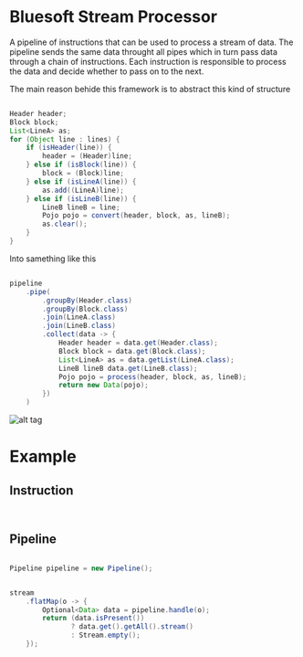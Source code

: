 # Bluesoft Stream Processor

A pipeline of instructions that can be used to process a stream of data.
The pipeline sends the same data throught all pipes which in turn pass data through a chain of instructions.
Each instruction is responsible to process the data and decide whether to pass on to the next.

The main reason behide this framework is to abstract this kind of structure
```java

Header header;
Block block;
List<LineA> as;
for (Object line : lines) {
    if (isHeader(line)) {
        header = (Header)line;
    } else if (isBlock(line)) {
        block = (Block)line;
    } else if (isLineA(line)) {
        as.add((LineA)line);
    } else if (isLineB(line)) {
        LineB lineB = line;
        Pojo pojo = convert(header, block, as, lineB);
        as.clear();
    }
}
```
Into samething like this
```java

pipeline
    .pipe(
        .groupBy(Header.class)
        .groupBy(Block.class)
        .join(LineA.class)
        .join(LineB.class)
        .collect(data -> {
            Header header = data.get(Header.class);
            Block block = data.get(Block.class);
            List<LineA> as = data.getList(LineA.class);
            LineB lineB data.get(LineB.class);
            Pojo pojo = process(header, block, as, lineB);
            return new Data(pojo);
        })
    )
```

![alt tag](https://user-images.githubusercontent.com/9370679/64796647-66327f80-d556-11e9-9694-dd26cac77ad8.png)

# Example

## Instruction


```java



```

## Pipeline

```java

Pipeline pipeline = new Pipeline();

```

```java

stream
    .flatMap(o -> {
        Optional<Data> data = pipeline.handle(o);
        return (data.isPresent())
               ? data.get().getAll().stream()
               : Stream.empty();
    });
    
```

